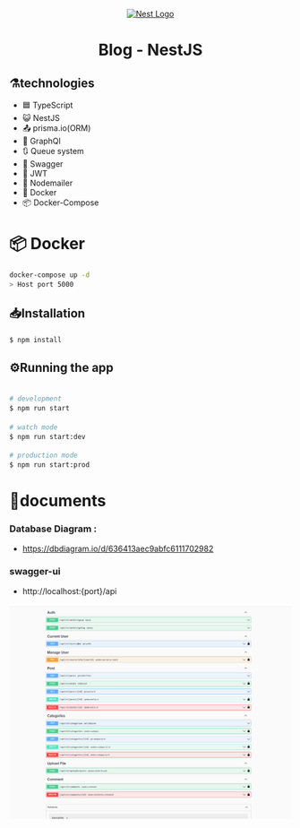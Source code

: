 <p align="center">
  <a href="http://nestjs.com/" target="blank"><img src="https://nestjs.com/img/logo_text.svg" width="320" alt="Nest Logo" /></a>
</p>

[circleci-image]: https://img.shields.io/circleci/build/github/nestjs/nest/master?token=abc123def456
[circleci-url]: https://circleci.com/gh/nestjs/nest

  <h1 align="center"> 
      Blog - NestJS
  </h1>   
  <!--[![Backers on Open Collective](https://opencollective.com/nest/backers/badge.svg)](https://opencollective.com/nest#backer)
  [![Sponsors on Open Collective](https://opencollective.com/nest/sponsors/badge.svg)](https://opencollective.com/nest#sponsor)-->


## ⚗️technologies
<ul>
    <li> 🟦 TypeScript </li>
    <li> 😺 NestJS </li>
    <li> 📤 prisma.io(ORM) </li>
    <li> 👷 GraphQl </li>
    <li> 🔃 Queue system </li>
    <li> 📒 Swagger </li>
    <li> 👤 JWT </li>
    <li> 📧 Nodemailer </li>
    <li> 🐬 Docker </li>
    <li> 📦 Docker-Compose </li>
</ul>


# 📦 Docker
```bash
docker-compose up -d
> Host port 5000
```


## 📥Installation

```bash
$ npm install
```

## ⚙️Running the app

```bash

# development
$ npm run start

# watch mode
$ npm run start:dev

# production mode
$ npm run start:prod
```
# 📝documents

### Database Diagram :
- https://dbdiagram.io/d/636413aec9abfc6111702982


### swagger-ui
- http://localhost:{port}/api

![Swagger](/github/swagger.png)